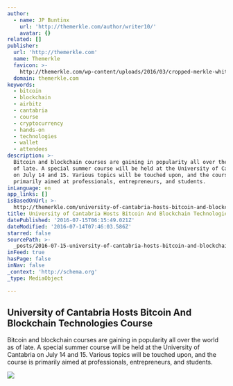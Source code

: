 ```yaml
---
author:
  - name: JP Buntinx
    url: 'http://themerkle.com/author/writer10/'
    avatar: {}
related: []
publisher:
  url: 'http://themerkle.com'
  name: Themerkle
  favicon: >-
    http://themerkle.com/wp-content/uploads/2016/03/cropped-merkle-white-1-192x192.png
  domain: themerkle.com
keywords:
  - bitcoin
  - blockchain
  - airbitz
  - cantabria
  - course
  - cryptocurrency
  - hands-on
  - technologies
  - wallet
  - attendees
description: >-
  Bitcoin and blockchain courses are gaining in popularity all over the world as
  of late. A special summer course will be held at the University of Cantabria
  on July 14 and 15. Various topics will be touched upon, and the course is
  primarily aimed at professionals, entrepreneurs, and students.
inLanguage: en
app_links: []
isBasedOnUrl: >-
  http://themerkle.com/university-of-cantabria-hosts-bitcoin-and-blockchain-technologies-course/
title: University of Cantabria Hosts Bitcoin And Blockchain Technologies Course
datePublished: '2016-07-15T06:15:49.021Z'
dateModified: '2016-07-14T07:46:03.586Z'
starred: false
sourcePath: >-
  _posts/2016-07-15-university-of-cantabria-hosts-bitcoin-and-blockchain-technol.md
inFeed: true
hasPage: false
inNav: false
_context: 'http://schema.org'
_type: MediaObject

---
```

<article style=""><h1>University of Cantabria Hosts Bitcoin And Blockchain Technologies Course</h1><p>Bitcoin and blockchain courses are gaining in popularity all over the world as of late. A special summer course will be held at the University of Cantabria on July 14 and 15. Various topics will be touched upon, and the course is primarily aimed at professionals, entrepreneurs, and students.</p><img src="http://themerkle.com/wp-content/uploads/2016/07/shutterstock_327889763.jpg" /></article>